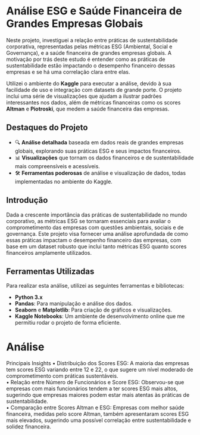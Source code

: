 # **Análise ESG e Saúde Financeira de Grandes Empresas Globais**

Neste projeto, investiguei a relação entre práticas de sustentabilidade corporativa, representadas pelas métricas ESG (Ambiental, Social e Governança), e a saúde financeira de grandes empresas globais. A motivação por trás deste estudo é entender como as práticas de sustentabilidade estão impactando o desempenho financeiro dessas empresas e se há uma correlação clara entre elas.

Utilizei o ambiente do **Kaggle** para executar a análise, devido à sua facilidade de uso e integração com datasets de grande porte. O projeto inclui uma série de visualizações que ajudam a ilustrar padrões interessantes nos dados, além de métricas financeiras como os scores **Altman** e **Piotroski**, que medem a saúde financeira das empresas.

## **Destaques do Projeto**

- 🔍 **Análise detalhada** baseada em dados reais de grandes empresas globais, explorando suas práticas ESG e seus impactos financeiros.
- 📊 **Visualizações** que tornam os dados financeiros e de sustentabilidade mais compreensíveis e acessíveis.
- 🛠️ **Ferramentas poderosas** de análise e visualização de dados, todas implementadas no ambiente do Kaggle.

## **Introdução**

Dada a crescente importância das práticas de sustentabilidade no mundo corporativo, as métricas ESG se tornaram essenciais para avaliar o comprometimento das empresas com questões ambientais, sociais e de governança. Este projeto visa fornecer uma análise aprofundada de como essas práticas impactam o desempenho financeiro das empresas, com base em um dataset robusto que inclui tanto métricas ESG quanto scores financeiros amplamente utilizados.


## **Ferramentas Utilizadas**

Para realizar esta análise, utilizei as seguintes ferramentas e bibliotecas:

- **Python 3.x**
- **Pandas**: Para manipulação e análise dos dados.
- **Seaborn** e **Matplotlib**: Para criação de gráficos e visualizações.
- **Kaggle Notebooks**: Um ambiente de desenvolvimento online que me permitiu rodar o projeto de forma eficiente.


# Análise
 Principais Insights
• Distribuição dos Scores ESG: A maioria das empresas tem scores ESG variando entre 12 e 22, o que sugere um nível moderado de comprometimento com práticas sustentáveis.  
• Relação entre Número de Funcionários e Score ESG: Observou-se que empresas com mais funcionários tendem a ter scores ESG mais altos, sugerindo que empresas maiores podem estar mais atentas às práticas de sustentabilidade.  
• Comparação entre Scores Altman e ESG: Empresas com melhor saúde financeira, medidas pelo score Altman, também apresentaram scores ESG mais elevados, sugerindo uma possível correlação entre sustentabilidade e solidez financeira.
